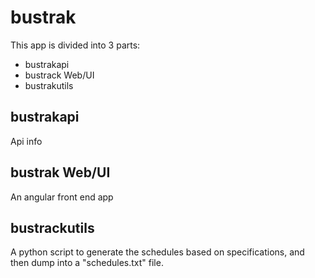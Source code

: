 # bustrak

This app is divided into 3 parts:
* bustrakapi
* bustrack Web/UI
* bustrakutils

## bustrakapi
Api info

## bustrak Web/UI
An angular front end app 

## bustrackutils
A python script to generate the schedules based on specifications, and then dump into a "schedules.txt" file.


